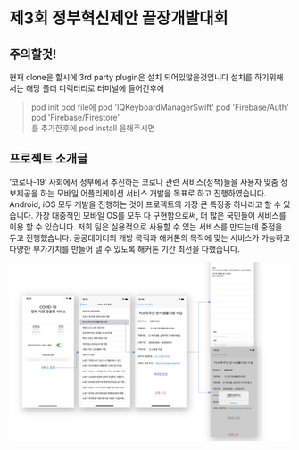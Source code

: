 # 제3회 정부혁신제안 끝장개발대회

## 주의할것!
현재 clone을 할시에 3rd party plugin은 설치 되어있않을것입니다
설치를 하기위해서는 해당 폴더 디렉터리로 터미널에 들어간후에


> pod init
pod file에 
>  pod 'IQKeyboardManagerSwift'
>  pod 'Firebase/Auth'
>  pod 'Firebase/Firestore'  
를 추가한후에 
> pod install
을해주시면 


## 프로젝트 소개글

‘코로나-19’ 사회에서 정부에서 추진하는 코로나 관련 서비스(정책)들을 사용자 맞춤 정보제공을 하는 모바일 어플리케이션 서비스 개발을 목표로 하고 진행하였습니다. Android, iOS 모두 개발을 진행하는 것이 프로젝트의 가장 큰 특징중 하나라고 할 수 있습니다. 가장 대중적인 모바일 OS를 모두 다 구현함으로써, 더 많은 국민들이 서비스를 이용 할 수 있습니다.
저희 팀은 실용적으로 사용할 수 있는 서비스를 만드는데 중점을 두고 진행했습니다. 공공데이터의 개방 목적과 해커톤의 목적에 맞는 서비스가 가능하고 다양한 부가가치를 만들어 낼 수 있도록 해커톤 기간 최선을 다했습니다.


![screenshot](/screenshot/img.png)
